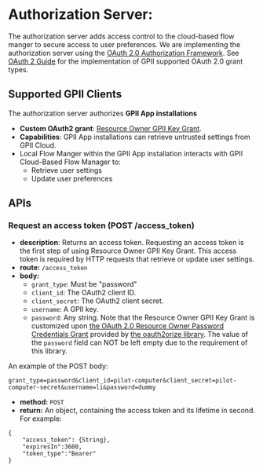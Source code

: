 # Authorization Server:

The authorization server adds access control to the cloud-based flow manger to secure access to user preferences. We are
implementing the authorization server using the [OAuth 2.0 Authorization Framework](http://oauth.net/2/).
See [OAuth 2 Guide](OAuth2Guide.md) for the implementation of GPII supported OAuth 2.0 grant
types.

## Supported GPII Clients

The authorization server authorizes **GPII App installations**

* **Custom OAuth2 grant**: [Resource Owner GPII Key
  Grant](OAuth2Guide#resource-owner-gpii-keygrant).
* **Capabilities**: GPII App installations can retrieve untrusted settings from GPII Cloud.
* Local Flow Manger within the GPII App installation interacts with GPII Cloud-Based Flow Manager to:
  * Retrieve user settings
  * Update user preferences

## APIs

### Request an access token (POST /access_token)

* **description**: Returns an access token. Requesting an access token is the first step of using Resource Owner GPII
  Key Grant. This access token is required by HTTP requests that retrieve or update user settings.
* **route:** `/access_token`
* **body:**
  * `grant_type`: Must be "password"
  * `client_id`: The OAuth2 client ID.
  * `client_secret`: The OAuth2 client secret.
  * `username`: A GPII key.
  * `password`: Any string. Note that the Resource Owner GPII Key Grant is customized upon [the OAuth 2.0 Resource
    Owner Password Credentials Grant](https://tools.ietf.org/html/rfc6749#section-4.3) provided by [the oauth2orize
    library](https://github.com/jaredhanson/oauth2orize). The value of the `password` field can NOT be left empty due
    to the requirement of this library.

An example of the POST body:

```snippet
grant_type=password&client_id=pilot-computer&client_secret=pilot-computer-secret&username=li&password=dummy
```

* **method:** `POST`
* **return:** An object, containing the access token and its lifetime in second. For example:

```snippet
{
    "access_token": {String},
    "expiresIn":3600,
    "token_type":"Bearer"
}
```
